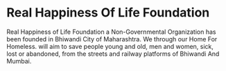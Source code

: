 # Real Happiness Of Life Foundation

Real Happiness of Life Foundation a Non-Governmental Organization has been founded in Bhiwandi City of Maharashtra. We through our Home For Homeless. will aim to save people young and old, men and women, sick, lost or abandoned, from the streets and railway platforms of Bhiwandi And Mumbai.
